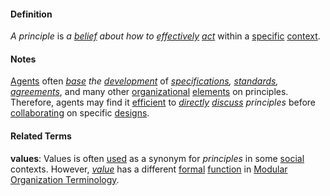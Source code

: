 #### Definition

*A principle* is *a [belief](https://github.com/gcassel/Modular-Organization-Terminology/blob/master/terms/believe.md) about how to [effectively](https://github.com/gcassel/Modular-Organization-Terminology/blob/master/terms/effective.md) [act](https://github.com/gcassel/Modular-Organization-Terminology/blob/master/terms/action.md)* within a [specific](https://github.com/gcassel/Modular-Organization-Terminology/blob/master/terms/specific.md) [context](https://github.com/gcassel/Modular-Organization-Terminology/blob/master/terms/context.md).
		
#### Notes 
		
[Agents](https://github.com/gcassel/Modular-Organization-Terminology/blob/master/terms/agent.md) often *[base](https://github.com/gcassel/Modular-Organization-Terminology/blob/master/terms/base.md) the [development](https://github.com/gcassel/Modular-Organization-Terminology/blob/master/terms/develop.md)* of *[specifications](https://github.com/gcassel/Modular-Organization-Terminology/blob/master/terms/specification.md), [standards](https://github.com/gcassel/Modular-Organization-Terminology/blob/master/terms/standard.md), [agreements](https://github.com/gcassel/Modular-Organization-Terminology/blob/master/terms/agree.md)*, and many other [organizational](https://github.com/gcassel/Modular-Organization-Terminology/blob/master/terms/organization.md) [elements](https://github.com/gcassel/Modular-Organization-Terminology/blob/master/terms/element.md) on principles.  Therefore, agents may find it [efficient](https://github.com/gcassel/Modular-Organization-Terminology/blob/master/terms/efficient.md) to *[directly](https://github.com/gcassel/Modular-Organization-Terminology/blob/master/terms/direct.md) [discuss](https://github.com/gcassel/Modular-Organization-Terminology/blob/master/terms/dialogue.md) principles* before [collaborating](https://github.com/gcassel/Modular-Organization-Terminology/blob/master/terms/collaborate.md) on specific [designs](https://github.com/gcassel/Modular-Organization-Terminology/blob/master/terms/design.md).

#### Related Terms

**values**: Values is often [used](https://github.com/gcassel/Modular-Organization-Terminology/blob/master/terms/use.md) as a synonym for *principles* in some [social](https://github.com/gcassel/Modular-Organization-Terminology/blob/master/terms/social.md) contexts.  However, *[value](https://github.com/gcassel/Modular-Organization-Terminology/blob/master/terms/value.md)* has a different [formal](https://github.com/gcassel/Modular-Organization-Terminology/blob/master/terms/form.md) [function](https://github.com/gcassel/Modular-Organization-Terminology/blob/master/terms/function.md) in [Modular Organization Terminology](https://github.com/gcassel/Modular-Organization-Terminology/).
